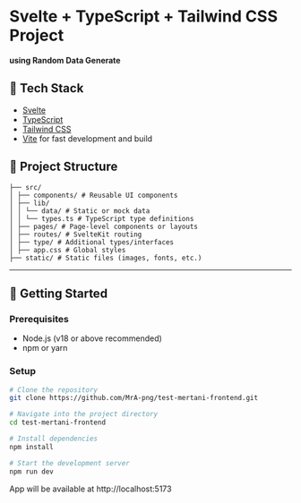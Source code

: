 # Svelte + TypeScript + Tailwind CSS Project

**using Random Data Generate**

## 🚀 Tech Stack

- [Svelte](https://svelte.dev/)
- [TypeScript](https://www.typescriptlang.org/)
- [Tailwind CSS](https://tailwindcss.com/)
- [Vite](https://vitejs.dev/) for fast development and build

## 📂 Project Structure

```plaintext
├── src/
│ ├── components/ # Reusable UI components
│ ├── lib/
│ │ └── data/ # Static or mock data
│ │ └── types.ts # TypeScript type definitions
│ ├── pages/ # Page-level components or layouts
│ ├── routes/ # SvelteKit routing
│ ├── type/ # Additional types/interfaces
│ ├── app.css # Global styles
├── static/ # Static files (images, fonts, etc.)
```

---

## 🚀 Getting Started

### Prerequisites
- Node.js (v18 or above recommended)
- npm or yarn

### Setup

```bash
# Clone the repository
git clone https://github.com/MrA-png/test-mertani-frontend.git

# Navigate into the project directory
cd test-mertani-frontend

# Install dependencies
npm install

# Start the development server
npm run dev
```

App will be available at http://localhost:5173

